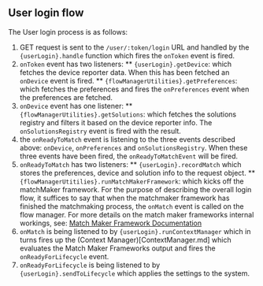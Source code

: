 ## User login flow

The User login process is as follows:

1. GET request is sent to the `/user/:token/login` URL and handled by the `{userLogin}.handle` function which fires the `onToken` event is fired.
1. `onToken` event has two listeners:
** `{userLogin}.getDevice`: which fetches the device reporter data. When this has been fetched an `onDevice` event is fired.
** `{flowManagerUtilities}.getPreferences`: which fetches the preferences and fires the `onPreferences` event when the preferences are fetched.
1. `onDevice` event has one listener:
** `{flowManagerUtilities}.getSolutions`: which fetches the solutions registry and filters it based on the device reporter info. The `onSolutionsRegistry` event is fired with the result.
1. the `onReadyToMatch` event is listening to the three events described above: `onDevice`, `onPreferences` and `onSolutionsRegistry`. When these three events have been fired, the `onReadyToMatchEvent` will be fired.
1. `onReadyToMatch` has two listeners:
** `{userLogin}.recordMatch` which stores the preferences, device and solution info to the request object.
** `{flowManagerUtitilies}.runMatchMakerFramework`: which kicks off the matchMaker framework. For the purpose of describing the overall login flow, it suffices to say that when the matchmaker framework has finished the matchmaking process, the `onMatch` event is called on the flow manager. For more details on the match maker frameworks internal workings, see: [Match Maker Framework Documentation](MatchMakerFramework.md)
1. `onMatch` is being listened to by `{userLogin}.runContextManager` which in turns fires up the (Context Manager)[ContextManager.md] which evaluates the Match Maker Frameworks output and fires the `onReadyForLifecycle` event.
1. `onReadyForLifecycle` is being listened to by `{userLogin}.sendToLifecycle` which applies the settings to the system.




